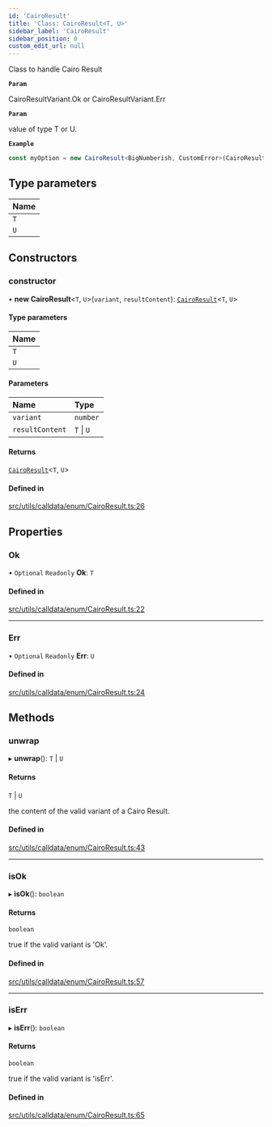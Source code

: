 ```yaml
---
id: 'CairoResult'
title: 'Class: CairoResult<T, U>'
sidebar_label: 'CairoResult'
sidebar_position: 0
custom_edit_url: null
---
```


Class to handle Cairo Result

**`Param`**

CairoResultVariant.Ok or CairoResultVariant.Err

**`Param`**

value of type T or U.

**`Example`**

```typescript
const myOption = new CairoResult<BigNumberish, CustomError>(CairoResultVariant.Ok, '0x54dda8');
```

## Type parameters

| Name |
| :--- |
| `T`  |
| `U`  |

## Constructors

### constructor

• **new CairoResult**\<`T`, `U`\>(`variant`, `resultContent`): [`CairoResult`](CairoResult.md)\<`T`, `U`\>

#### Type parameters

| Name |
| :--- |
| `T`  |
| `U`  |

#### Parameters

| Name            | Type       |
| :-------------- | :--------- |
| `variant`       | `number`   |
| `resultContent` | `T` \| `U` |

#### Returns

[`CairoResult`](CairoResult.md)\<`T`, `U`\>

#### Defined in

[src/utils/calldata/enum/CairoResult.ts:26](https://github.com/starknet-io/starknet.js/blob/v6.23.1/src/utils/calldata/enum/CairoResult.ts#L26)

## Properties

### Ok

• `Optional` `Readonly` **Ok**: `T`

#### Defined in

[src/utils/calldata/enum/CairoResult.ts:22](https://github.com/starknet-io/starknet.js/blob/v6.23.1/src/utils/calldata/enum/CairoResult.ts#L22)

---

### Err

• `Optional` `Readonly` **Err**: `U`

#### Defined in

[src/utils/calldata/enum/CairoResult.ts:24](https://github.com/starknet-io/starknet.js/blob/v6.23.1/src/utils/calldata/enum/CairoResult.ts#L24)

## Methods

### unwrap

▸ **unwrap**(): `T` \| `U`

#### Returns

`T` \| `U`

the content of the valid variant of a Cairo Result.

#### Defined in

[src/utils/calldata/enum/CairoResult.ts:43](https://github.com/starknet-io/starknet.js/blob/v6.23.1/src/utils/calldata/enum/CairoResult.ts#L43)

---

### isOk

▸ **isOk**(): `boolean`

#### Returns

`boolean`

true if the valid variant is 'Ok'.

#### Defined in

[src/utils/calldata/enum/CairoResult.ts:57](https://github.com/starknet-io/starknet.js/blob/v6.23.1/src/utils/calldata/enum/CairoResult.ts#L57)

---

### isErr

▸ **isErr**(): `boolean`

#### Returns

`boolean`

true if the valid variant is 'isErr'.

#### Defined in

[src/utils/calldata/enum/CairoResult.ts:65](https://github.com/starknet-io/starknet.js/blob/v6.23.1/src/utils/calldata/enum/CairoResult.ts#L65)
